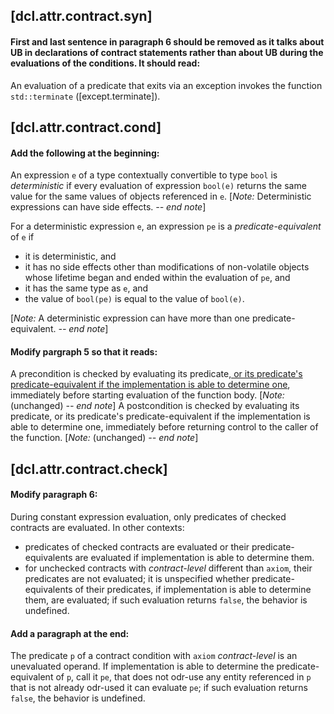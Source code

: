


## [dcl.attr.contract.syn] 
#### First and last sentence in paragraph 6 should be removed as it talks about UB in declarations of contract statements rather than about UB during the evaluations of the conditions. It should read:

An evaluation of a predicate that exits via an exception invokes the function `std::terminate` ([except.terminate]).



## [dcl.attr.contract.cond]
#### Add the following at the beginning:

An expression `e` of a type contextually convertible to type `bool` is *deterministic* if every evaluation of expression `bool(e)` 
returns the same value for the same values of objects referenced in `e`.
[*Note:* Deterministic expressions can have side effects. *-- end note*]

For a deterministic expression `e`, an expression `pe` is a *predicate-equivalent* of `e` if 

* it is deterministic, and
* it has no side effects other than modifications of non-volatile objects whose lifetime 
  began and ended within the evaluation of `pe`, and
* it has the same type as `e`, and
* the value of `bool(pe)` is equal to the value of `bool(e)`.

[*Note:* A deterministic expression can have more than one predicate-equivalent. *-- end note*]


#### Modify pargraph 5 so that it reads:


A precondition is checked by evaluating its predicate<ins>, or its predicate's predicate-equivalent
if the implementation is able to determine one</ins>, immediately before starting evaluation of the function body.
[*Note:* (unchanged) *-- end note*]
A postcondition is checked by evaluating its predicate, or its predicate's predicate-equivalent
if the implementation is able to determine one, immediately before returning control to the caller of the function.
[*Note:* (unchanged) *-- end note*]


## [dcl.attr.contract.check]

#### Modify paragraph 6:

During constant expression evaluation, only predicates of checked contracts are evaluated.
In other contexts:

* predicates of checked contracts are evaluated or their predicate-equivalents are evaluated if implementation is able to 
  determine them.
* for unchecked contracts with *contract-level* different than `axiom`, their predicates are not evaluated;
  it is unspecified whether predicate-equivalents of their predicates, if implementation is able to determine them,
  are evaluated; if such evaluation returns `false`, the behavior is undefined.

#### Add a paragraph at the end:

The predicate `p` of a contract condition with `axiom` *contract-level* is an unevaluated operand. 
If implementation is able to determine the predicate-equivalent of `p`, call it `pe`, that does not odr-use any entity referenced in `p` that is not already odr-used it can evaluate `pe`; if such evaluation returns `false`, the behavior is undefined.
